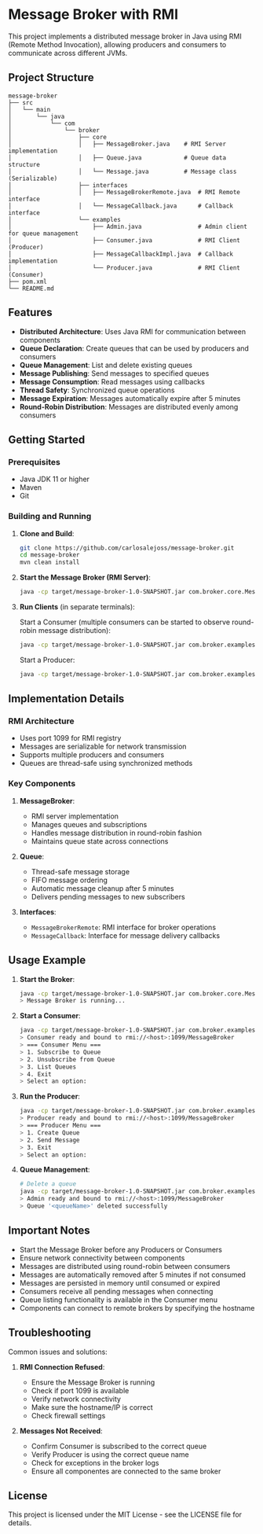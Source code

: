 # Message Broker with RMI

This project implements a distributed message broker in Java using RMI (Remote Method Invocation), allowing producers and consumers to communicate across different JVMs.

## Project Structure

``` plaintext
message-broker
├── src
│   └── main
│       └── java
│           └── com
│               └── broker
│                   ├── core
│                   │   ├── MessageBroker.java    # RMI Server implementation
│                   │   ├── Queue.java            # Queue data structure
│                   │   └── Message.java          # Message class (Serializable)
│                   ├── interfaces
│                   │   ├── MessageBrokerRemote.java  # RMI Remote interface
│                   │   └── MessageCallback.java      # Callback interface
│                   └── examples
│                       ├── Admin.java                # Admin client for queue management
│                       ├── Consumer.java             # RMI Client (Producer)
│                       ├── MessageCallbackImpl.java  # Callback implementation
│                       └── Producer.java             # RMI Client (Consumer)
├── pom.xml
└── README.md
```

## Features

- **Distributed Architecture**: Uses Java RMI for communication between components
- **Queue Declaration**: Create queues that can be used by producers and consumers
- **Queue Management**: List and delete existing queues
- **Message Publishing**: Send messages to specified queues
- **Message Consumption**: Read messages using callbacks
- **Thread Safety**: Synchronized queue operations
- **Message Expiration**: Messages automatically expire after 5 minutes
- **Round-Robin Distribution**: Messages are distributed evenly among consumers

## Getting Started

### Prerequisites

- Java JDK 11 or higher
- Maven
- Git

### Building and Running

1. **Clone and Build**:

   ```bash
   git clone https://github.com/carlosalejoss/message-broker.git
   cd message-broker
   mvn clean install
   ```

2. **Start the Message Broker (RMI Server)**:

   ```bash
   java -cp target/message-broker-1.0-SNAPSHOT.jar com.broker.core.MessageBroker
   ```

3. **Run Clients** (in separate terminals):

   Start a Consumer (multiple consumers can be started to observe round-robin message distribution):

   ```bash
   java -cp target/message-broker-1.0-SNAPSHOT.jar com.broker.examples.Consumer
   ```

   Start a Producer:

   ```bash
   java -cp target/message-broker-1.0-SNAPSHOT.jar com.broker.examples.Producer
   ```

## Implementation Details

### RMI Architecture

- Uses port 1099 for RMI registry
- Messages are serializable for network transmission
- Supports multiple producers and consumers
- Queues are thread-safe using synchronized methods

### Key Components

1. **MessageBroker**:
   - RMI server implementation
   - Manages queues and subscriptions
   - Handles message distribution in round-robin fashion
   - Maintains queue state across connections

2. **Queue**:
   - Thread-safe message storage
   - FIFO message ordering
   - Automatic message cleanup after 5 minutes
   - Delivers pending messages to new subscribers

3. **Interfaces**:
   - `MessageBrokerRemote`: RMI interface for broker operations
   - `MessageCallback`: Interface for message delivery callbacks

## Usage Example

1. **Start the Broker**:

   ```bash
   java -cp target/message-broker-1.0-SNAPSHOT.jar com.broker.core.MessageBroker
   > Message Broker is running...
   ```

2. **Start a Consumer**:

   ```bash
   java -cp target/message-broker-1.0-SNAPSHOT.jar com.broker.examples.Consumer <host>
   > Consumer ready and bound to rmi://<host>:1099/MessageBroker
   > === Consumer Menu ===
   > 1. Subscribe to Queue
   > 2. Unsubscribe from Queue
   > 3. List Queues
   > 4. Exit
   > Select an option:
   ```

3. **Run the Producer**:

   ```bash
   java -cp target/message-broker-1.0-SNAPSHOT.jar com.broker.examples.Producer <host>
   > Producer ready and bound to rmi://<host>:1099/MessageBroker
   > === Producer Menu ===
   > 1. Create Queue
   > 2. Send Message
   > 3. Exit
   > Select an option:
   ```

4. **Queue Management**:

   ```bash
   # Delete a queue
   java -cp target/message-broker-1.0-SNAPSHOT.jar com.broker.examples.Admin <host> delete <queueName>
   > Admin ready and bound to rmi://<host>:1099/MessageBroker
   > Queue '<queueName>' deleted successfully
   ```

## Important Notes

- Start the Message Broker before any Producers or Consumers
- Ensure network connectivity between components
- Messages are distributed using round-robin between consumers
- Messages are automatically removed after 5 minutes if not consumed
- Messages are persisted in memory until consumed or expired
- Consumers receive all pending messages when connecting
- Queue listing functionality is available in the Consumer menu
- Components can connect to remote brokers by specifying the hostname

## Troubleshooting

Common issues and solutions:

1. **RMI Connection Refused**:
   - Ensure the Message Broker is running
   - Check if port 1099 is available
   - Verify network connectivity
   - Make sure the hostname/IP is correct
   - Check firewall settings

2. **Messages Not Received**:
   - Confirm Consumer is subscribed to the correct queue
   - Verify Producer is using the correct queue name
   - Check for exceptions in the broker logs
   - Ensure all componentes are connected to the same broker

## License

This project is licensed under the MIT License - see the LICENSE file for details.
